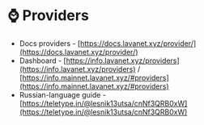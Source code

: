 # ⌚ Providers

* Docs providers - [https://docs.lavanet.xyz/provider/](https://docs.lavanet.xyz/provider/)
* Dashboard - [https://info.lavanet.xyz/providers](https://info.lavanet.xyz/providers) / [https://info.mainnet.lavanet.xyz/#providers](https://info.mainnet.lavanet.xyz/#providers)
* Russian-language guide - [https://teletype.in/@lesnik13utsa/cnNf3QRB0xW](https://teletype.in/@lesnik13utsa/cnNf3QRB0xW)
